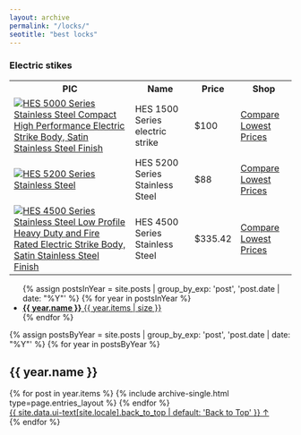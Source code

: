 ```yaml
---
layout: archive
permalink: "/locks/"
seotitle: "best locks"
---
```


<h3 class="heading-center">Electric stikes</h3>

<table class="basic-table">
	<tr>
		<th>PIC</th>
		<th>Name</th>
		<th>Price</th> 
		<th>Shop</th>
	</tr>
	<tr>
		<td><a target="_blank" href="https://amzn.to/2ZQFtkr"><img alt="HES 5000 Series Stainless Steel Compact High Performance Electric Strike Body, Satin Stainless Steel Finish" class="table-image" src="/img/locks/5000strike.png"/></a></td>
		<td>HES 1500 Series electric strike</td>
		<td>$100</td>
		<td><a class="big-button" target="_blank" href="https://amzn.to/2ZQFtkr">Compare Lowest Prices</a></td>
	</tr>
	<tr>
		<td><a target="_blank" href="https://amzn.to/2MU6525"><img alt="HES 5200 Series Stainless Steel" class="table-image" src="/img/locks/5200strike.png"/></a></td>
		<td>HES 5200 Series Stainless Steel</td>
		<td>$88</td>
		<td><a class="big-button" target="_blank" href="https://amzn.to/2MU6525">Compare Lowest Prices</a></td>
	</tr>
	<tr>
		<td><a target="_blank" href="https://amzn.to/2Uug8f6"><img alt="HES 4500 Series Stainless Steel Low Profile Heavy Duty and Fire Rated Electric Strike Body, Satin Stainless Steel Finish" class="table-image" src="/img/locks/4500strike.png"/></a></td>
		<td>HES 4500 Series Stainless Steel</td>
		<td>$335.42</td>
		<td><a class="big-button" target="_blank" href="https://amzn.to/2Uug8f6">Compare Lowest Prices</a></td>
	</tr>
</table>
 <nav>

<ul class="taxonomy__index">
  {% assign postsInYear = site.posts | group_by_exp: 'post', 'post.date | date: "%Y"' %}
  {% for year in postsInYear %}
    <li>
      <a href="#{{ year.name }}">
        <strong>{{ year.name }}</strong> <span class="taxonomy__count">{{ year.items | size }}</span>
      </a>
    </li>
  {% endfor %}
</ul>

{% assign postsByYear = site.posts | group_by_exp: 'post', 'post.date | date: "%Y"' %}
{% for year in postsByYear %}
  <section id="{{ year.name }}" class="taxonomy__section">
    <h2 class="archive__subtitle">{{ year.name }}</h2>
    <div class="entries-{{ page.entries_layout | default: 'list' }}">
      {% for post in year.items %}
        {% include archive-single.html type=page.entries_layout %}
      {% endfor %}
    </div>
    <a href="#page-title" class="back-to-top">{{ site.data.ui-text[site.locale].back_to_top | default: 'Back to Top' }} &uarr;</a>
  </section>
{% endfor %}
